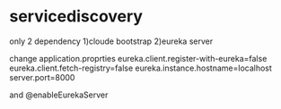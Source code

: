 ﻿# servicediscovery
 only 2 dependency 
1)cloude bootstrap 
2)eureka server 

change application.proprties 
eureka.client.register-with-eureka=false
eureka.client.fetch-registry=false
eureka.instance.hostname=localhost
server.port=8000

and @enableEurekaServer
